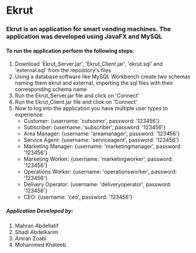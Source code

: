 <h1>Ekrut</h1>
<h3>Ekrut is an application for smart vending machines. The application was developed using JavaFX and MySQL</h3>
<h4>To run the application perform the following steps:</h4>
<ol>
  <li>Download 'Ekrut_Server.jar', 'Ekrut_Client.jar', 'ekrut.sql' and 'external.sql' from the repoistory's files</li>
  <li>Using a database software like MySQL Workbench create two schemas naming them ekrut and external, importing the sql files with their corresponding schema name</li>
  <li>Run the Ekrut_Server.jar file and click on 'Connect'</li>
  <li>Run the Ekrut_Client.jar file and click on 'Connect'</li>
  <li>
    Now to log into the application you have multiple user types to experience:
    <ul>
      <li>Customer: {username: 'cutsomer', password: '123456'}</li>
      <li>Subscriber: {username: 'subscriber', password: '123456'}</li>
      <li>Area Manager: {username: 'areamanager', password: '123456'}</li>
      <li>Service Agent: {username: 'serviceagent', password: '123456'}</li>
      <li>Marketing Manager: {username: 'marketingmanager', password: '123456'}</li>
      <li>Marketing Worker: {username: 'marketingworker', password: '123456'}</li>
      <li>Operations Worker: {username: 'operationsworker', password: '123456'}</li>
      <li>Delivery Operator: {username: 'deliveryoperator', password: '123456'}</li>
      <li>CEO: {username: 'ceo', password: '123456'}</li>
    </ul>
  </li>
</ol>


<h5>Application Developed by:</h5>
<ol>
  <li>Mahran Abdellatif</li>
  <li>Shadi Abdelkarim</li>
  <li>Amran Zoabi</li>
  <li>Mohammed Khateeb</li>
</ol>
